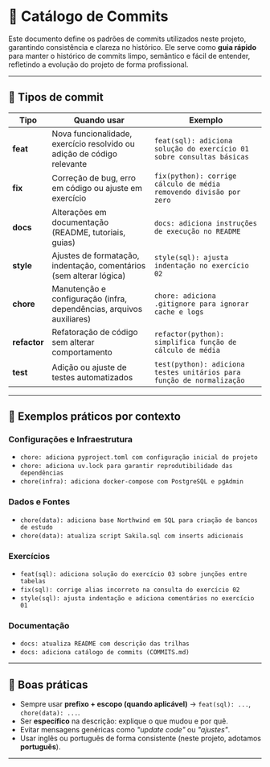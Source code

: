 # 📘 Catálogo de Commits

Este documento define os padrões de commits utilizados neste projeto, garantindo consistência e clareza no histórico. Ele serve como **guia rápido** para manter o histórico de commits limpo, semântico e fácil de entender, refletindo a evolução do projeto de forma profissional.

---

## 🔑 Tipos de commit

| Tipo     | Quando usar                                                                 | Exemplo                                                                 |
|----------|-----------------------------------------------------------------------------|-------------------------------------------------------------------------|
| **feat** | Nova funcionalidade, exercício resolvido ou adição de código relevante       | `feat(sql): adiciona solução do exercício 01 sobre consultas básicas`   |
| **fix**  | Correção de bug, erro em código ou ajuste em exercício                      | `fix(python): corrige cálculo de média removendo divisão por zero`      |
| **docs** | Alterações em documentação (README, tutoriais, guias)                       | `docs: adiciona instruções de execução no README`                       |
| **style**| Ajustes de formatação, indentação, comentários (sem alterar lógica)         | `style(sql): ajusta indentação no exercício 02`                         |
| **chore**| Manutenção e configuração (infra, dependências, arquivos auxiliares)        | `chore: adiciona .gitignore para ignorar cache e logs`                  |
| **refactor** | Refatoração de código sem alterar comportamento                         | `refactor(python): simplifica função de cálculo de média`               |
| **test** | Adição ou ajuste de testes automatizados                                    | `test(python): adiciona testes unitários para função de normalização`   |

---

## 📂 Exemplos práticos por contexto

### Configurações e Infraestrutura
- `chore: adiciona pyproject.toml com configuração inicial do projeto`
- `chore: adiciona uv.lock para garantir reprodutibilidade das dependências`
- `chore(infra): adiciona docker-compose com PostgreSQL e pgAdmin`

### Dados e Fontes
- `chore(data): adiciona base Northwind em SQL para criação de bancos de estudo`
- `chore(data): atualiza script Sakila.sql com inserts adicionais`

### Exercícios
- `feat(sql): adiciona solução do exercício 03 sobre junções entre tabelas`
- `fix(sql): corrige alias incorreto na consulta do exercício 02`
- `style(sql): ajusta indentação e adiciona comentários no exercício 01`

### Documentação
- `docs: atualiza README com descrição das trilhas`
- `docs: adiciona catálogo de commits (COMMITS.md)`

---

## 📝 Boas práticas

- Sempre usar **prefixo + escopo (quando aplicável)** → `feat(sql): ...`, `chore(data): ...`.
- Ser **específico** na descrição: explique o que mudou e por quê.
- Evitar mensagens genéricas como *"update code"* ou *"ajustes"*.
- Usar inglês ou português de forma consistente (neste projeto, adotamos **português**).

---
